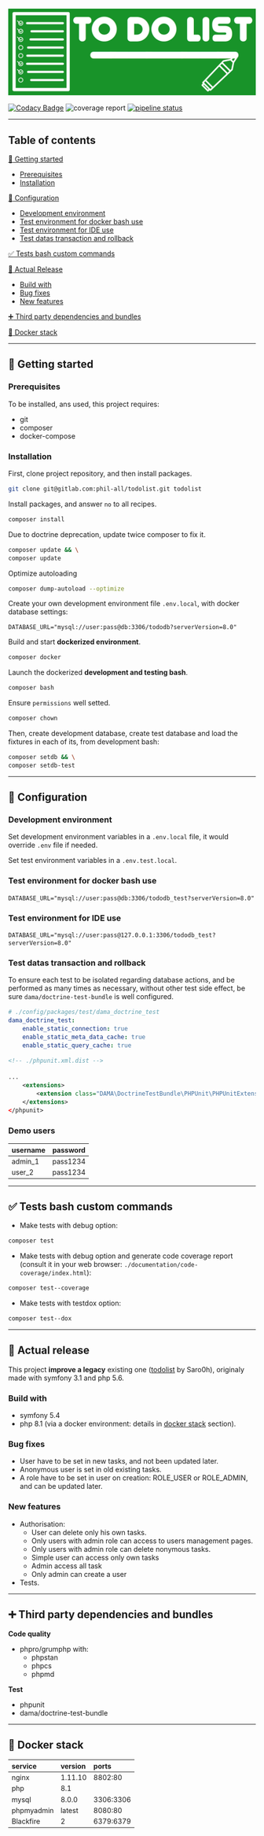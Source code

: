 ![Library logo](documentation/readme-img/gitlab.jpg)

[![Codacy Badge](https://app.codacy.com/project/badge/Grade/7acc790b38794896af831b263fe2535e)](https://www.codacy.com/gl/phil-all/todolist/dashboard?utm_source=gitlab.com&utm_medium=referral&utm_content=phil-all/todolist&utm_campaign=Badge_Grade)   ![coverage report](https://img.shields.io/badge/coverage-100%25-brightgreen)   [![pipeline status](https://gitlab.com/phil-all/todolist/badges/main/pipeline.svg)](https://gitlab.com/phil-all/todolist/-/commits/main)

* * *

## Table of contents

[:tada: Getting started](#getting-started)

-   [Prerequisites](#prerequisites)
-   [Installation](#installation)

[:wrench: Configuration](#configuration)

-   [Development environment](#development-environment)
-   [Test environment for docker bash use](#test-environment-for-docker-bash-use)
-   [Test environment for IDE use](#test-environment-for-ide-use)
-   [Test datas transaction and rollback](#test-datas-transaction-and-rollback)

[:white_check_mark: Tests bash custom commands](#tests-bash-custom-commands)

[:bookmark: Actual Release](#actual-release)

-   [Build with](#build-with)
-   [Bug fixes](#bug-fixes)
-   [New features](#new-features)

[:heavy_plus_sign: Third party dependencies and bundles](#third-party-dependencies-and-bundles)

[:whale: Docker stack](#docker-stack)

* * *

## :tada: Getting started

### Prerequisites

To be installed, ans used, this project requires:

-   git
-   composer
-   docker-compose

### Installation

First, clone project repository, and then install packages.

```bash
git clone git@gitlab.com:phil-all/todolist.git todolist
```

Install packages, and answer `no` to all recipes.

```bash
composer install
```

Due to doctrine deprecation, update twice composer to fix it.

```bash
composer update && \
composer update
```

Optimize autoloading

```bash
composer dump-autoload --optimize
```

Create your own development environment file `.env.local`, with docker database settings:

```code
DATABASE_URL="mysql://user:pass@db:3306/tododb?serverVersion=8.0"
```

Build and start **dockerized environment**.

```bash
composer docker
```

Launch the dockerized **development and testing bash**.

```bash
composer bash
```

Ensure `permissions` well setted.

```bash
composer chown
```

Then, create development database, create test database and load the fixtures in each of its, from development bash:

```bash
composer setdb && \
composer setdb-test
```

* * *

## :wrench: Configuration

### Development environment

Set development environment variables in a `.env.local` file, it would override `.env` file if needed.

Set test environment variables in a `.env.test.local`.

### Test environment for docker bash use

```code
DATABASE_URL="mysql://user:pass@db:3306/tododb_test?serverVersion=8.0"
```

### Test environment for IDE use

```code
DATABASE_URL="mysql://user:pass@127.0.0.1:3306/tododb_test?serverVersion=8.0"
```

### Test datas transaction and rollback

To ensure each test to be isolated regarding database actions, and be performed as many times as necessary, without other test side effect, be sure `dama/doctrine-test-bundle` is well configured.

```yaml
# ./config/packages/test/dama_doctrine_test
dama_doctrine_test:
    enable_static_connection: true
    enable_static_meta_data_cache: true
    enable_static_query_cache: true
```

```xml
<!-- ./phpunit.xml.dist -->

...
    <extensions>
        <extension class="DAMA\DoctrineTestBundle\PHPUnit\PHPUnitExtension" />
    </extensions>
</phpunit>
```

### Demo users

| username | password |
| -------- | -------- |
| admin_1  | pass1234 |
| user_2   | pass1234 |

* * *

## :white_check_mark: Tests bash custom commands

-   Make tests with debug option:

```bash
composer test
```

-   Make tests with debug option and generate code coverage report (consult it in your web browser: `./documentation/code-coverage/index.html`):

```bash
composer test--coverage
```

-   Make tests with testdox option:

```bash
composer test--dox
```

* * *

## :bookmark: Actual release

This project **improve a legacy** existing one ([todolist](https://github.com/saro0h/projet8-TodoList) by Saro0h), originaly made with symfony 3.1 and php 5.6.

### Build with

-   symfony 5.4
-   php 8.1 
    (via a docker environment: details in [docker stack](#docker-stack) section).

### Bug fixes

-   User have to be set in new tasks, and not been updated later.
-   Anonymous user is set in old existing tasks.
-   A role have to be set in user on creation: ROLE_USER or ROLE_ADMIN, and can be updated later.

### New features

-   Authorisation:
    -   User can delete only his own tasks.
    -   Only users with admin role can access to users management pages.
    -   Only users with admin role can delete nonymous tasks.
    -   Simple user can access only own tasks
    -   Admin access all task
    -   Only admin can create a user
-   Tests.

* * *

## :heavy_plus_sign: Third party dependencies and bundles

**Code quality**

-   phpro/grumphp with:
    -   phpstan
    -   phpcs
    -   phpmd

**Test**

-   phpunit
-   dama/doctrine-test-bundle

* * *

## :whale: Docker stack

| service    | version | ports     |
| :--------- | :------ | :-------- |
| nginx      | 1.11.10 | 8802:80   |
| php        | 8.1     |           |
| mysql      | 8.0.0   | 3306:3306 |
| phpmyadmin | latest  | 8080:80   |
| Blackfire  | 2       | 6379:6379 |
